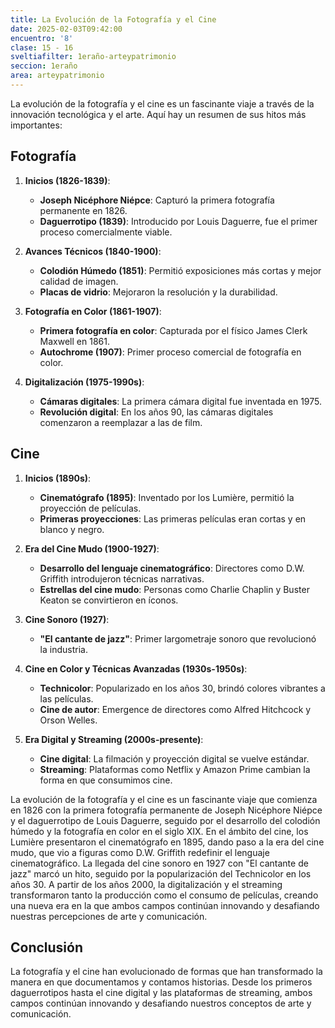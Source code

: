 ```yaml
---
title: La Evolución de la Fotografía y el Cine
date: 2025-02-03T09:42:00
encuentro: '8'
clase: 15 - 16
sveltiafilter: 1eraño-arteypatrimonio
seccion: 1eraño
area: arteypatrimonio
---
```

La evolución de la fotografía y el cine es un fascinante viaje a través de la innovación tecnológica y el arte. Aquí hay un resumen de sus hitos más importantes:

## Fotografía

1. **Inicios (1826-1839)**:
   - **Joseph Nicéphore Niépce**: Capturó la primera fotografía permanente en 1826.
   - **Daguerrotipo (1839)**: Introducido por Louis Daguerre, fue el primer proceso comercialmente viable.

2. **Avances Técnicos (1840-1900)**:
   - **Colodión Húmedo (1851)**: Permitió exposiciones más cortas y mejor calidad de imagen.
   - **Placas de vidrio**: Mejoraron la resolución y la durabilidad.

3. **Fotografía en Color (1861-1907)**:
   - **Primera fotografía en color**: Capturada por el físico James Clerk Maxwell en 1861.
   - **Autochrome (1907)**: Primer proceso comercial de fotografía en color.

4. **Digitalización (1975-1990s)**:
   - **Cámaras digitales**: La primera cámara digital fue inventada en 1975.
   - **Revolución digital**: En los años 90, las cámaras digitales comenzaron a reemplazar a las de film.

## Cine

1. **Inicios (1890s)**:
   - **Cinematógrafo (1895)**: Inventado por los Lumière, permitió la proyección de películas.
   - **Primeras proyecciones**: Las primeras películas eran cortas y en blanco y negro.

2. **Era del Cine Mudo (1900-1927)**:
   - **Desarrollo del lenguaje cinematográfico**: Directores como D.W. Griffith introdujeron técnicas narrativas.
   - **Estrellas del cine mudo**: Personas como Charlie Chaplin y Buster Keaton se convirtieron en íconos.

3. **Cine Sonoro (1927)**:
   - **"El cantante de jazz"**: Primer largometraje sonoro que revolucionó la industria.

4. **Cine en Color y Técnicas Avanzadas (1930s-1950s)**:
   - **Technicolor**: Popularizado en los años 30, brindó colores vibrantes a las películas.
   - **Cine de autor**: Emergence de directores como Alfred Hitchcock y Orson Welles.

5. **Era Digital y Streaming (2000s-presente)**:
   - **Cine digital**: La filmación y proyección digital se vuelve estándar.
   - **Streaming**: Plataformas como Netflix y Amazon Prime cambian la forma en que consumimos cine.

La evolución de la fotografía y el cine es un fascinante viaje que comienza en 1826 con la primera fotografía permanente de Joseph Nicéphore Niépce y el daguerrotipo de Louis Daguerre, seguido por el desarrollo del colodión húmedo y la fotografía en color en el siglo XIX. En el ámbito del cine, los Lumière presentaron el cinematógrafo en 1895, dando paso a la era del cine mudo, que vio a figuras como D.W. Griffith redefinir el lenguaje cinematográfico. La llegada del cine sonoro en 1927 con "El cantante de jazz" marcó un hito, seguido por la popularización del Technicolor en los años 30. A partir de los años 2000, la digitalización y el streaming transformaron tanto la producción como el consumo de películas, creando una nueva era en la que ambos campos continúan innovando y desafiando nuestras percepciones de arte y comunicación.

## Conclusión

La fotografía y el cine han evolucionado de formas que han transformado la manera en que documentamos y contamos historias. Desde los primeros daguerrotipos hasta el cine digital y las plataformas de streaming, ambos campos continúan innovando y desafiando nuestros conceptos de arte y comunicación.
